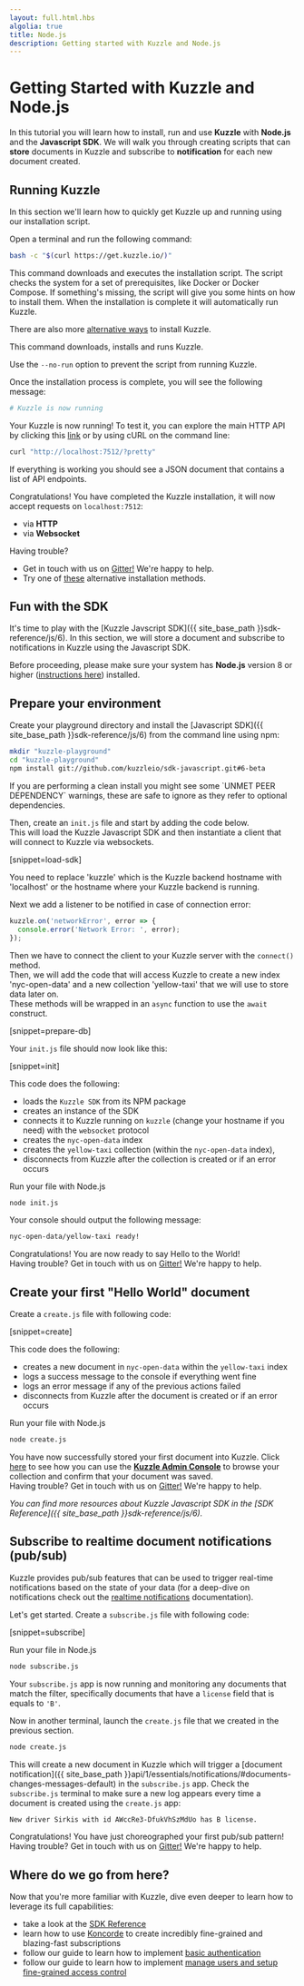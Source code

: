 ```yaml
---
layout: full.html.hbs
algolia: true
title: Node.js
description: Getting started with Kuzzle and Node.js
---
```


# Getting Started with Kuzzle and Node.js

In this tutorial you will learn how to install, run and use **Kuzzle** with **Node.js** and the **Javascript SDK**.
We will walk you through creating scripts that can **store** documents in Kuzzle and subscribe to **notification** for each new document created.

## Running Kuzzle

In this section we'll learn how to quickly get Kuzzle up and running using our installation script.

Open a terminal and run the following command:

```bash
bash -c "$(curl https://get.kuzzle.io/)"
```

This command downloads and executes the installation script. The script checks the system for a set of prerequisites, like Docker or Docker Compose. If something's missing, the script will give you some hints on how to install them. When the installation is complete it will automatically run Kuzzle.

<div class="alert alert-info">
There are also more <a href="{{ site_base_path }}guide/1/essentials/installing-kuzzle/">alternative ways</a> to install Kuzzle.
</div>

This command downloads, installs and runs Kuzzle.

Use the `--no-run` option to prevent the script from running Kuzzle.

Once the installation process is complete, you will see the following message:

```bash
# Kuzzle is now running
```

Your Kuzzle is now running! To test it, you can explore the main HTTP API by clicking this <a href="http://localhost:7512?pretty">link</a> or by using cURL on the command line:

```bash
curl "http://localhost:7512/?pretty"
```

If everything is working you should see a JSON document that contains a list of API endpoints.

<div class="alert alert-success">
Congratulations! You have completed the Kuzzle installation, it will now accept requests on <code>localhost:7512</code>:
<ul>
  <li>via <strong>HTTP</strong></li>
  <li>via <strong>Websocket</strong></li>
</ul>
</div>

<div class="alert alert-info">
Having trouble?
<ul>
  <li>Get in touch with us on <a href="https://gitter.im/kuzzleio/kuzzle">Gitter!</a> We're happy to help.</li>
  <li>Try one of <a href="{{ site_base_path }}guide/1/essentials/installing-kuzzle/">these</a> alternative installation methods.</li>
</ul>
</div>

## Fun with the SDK

It's time to play with the [Kuzzle Javscript SDK]({{ site_base_path }}sdk-reference/js/6). In this section, we will store a document and subscribe to notifications in Kuzzle using the Javascript SDK.

Before proceeding, please make sure your system has **Node.js** version 8 or higher (<a href="https://nodejs.org/en/download/">instructions here</a>) installed.

## Prepare your environment

Create your playground directory and install the [Javascript SDK]({{ site_base_path }}sdk-reference/js/6) from the command line using npm:

```sh
mkdir "kuzzle-playground"
cd "kuzzle-playground"
npm install git://github.com/kuzzleio/sdk-javascript.git#6-beta
```

<div class="alert alert-info">
If you are performing a clean install you might see some `UNMET PEER DEPENDENCY` warnings, these are safe to ignore as they refer to optional dependencies.
</div>

Then, create an `init.js` file and start by adding the code below.  
This will load the Kuzzle Javascript SDK and then instantiate a client that will connect to Kuzzle via websockets.  

[snippet=load-sdk]

<div class="alert alert-info">
You need to replace 'kuzzle' which is the Kuzzle backend hostname with 'localhost' or the hostname where your Kuzzle backend is running.
</div>

Next we add a listener to be notified in case of connection error:

```javascript
kuzzle.on('networkError', error => {
  console.error('Network Error: ', error);
});
```

Then we have to connect the client to your Kuzzle server with the `connect()` method.  
Then, we will add the code that will access Kuzzle to create a new index 'nyc-open-data' and a new collection 'yellow-taxi' that we will use to store data later on.  
These methods will be wrapped in an `async` function to use the `await` construct.

[snippet=prepare-db]

Your `init.js` file should now look like this:

[snippet=init]

This code does the following:
* loads the `Kuzzle SDK` from its NPM package
* creates an instance of the SDK
* connects it to Kuzzle running on `kuzzle` (change your hostname if you need) with the `websocket` protocol
* creates the `nyc-open-data` index
* creates the `yellow-taxi` collection (within the `nyc-open-data` index),
* disconnects from Kuzzle after the collection is created or if an error occurs

Run your file with Node.js

```bash
node init.js
```

Your console should output the following message:

```bash
nyc-open-data/yellow-taxi ready!
```

<div class="alert alert-success">
Congratulations! You are now ready to say Hello to the World!
</div>

<div class="alert alert-info">
Having trouble? Get in touch with us on <a href="https://gitter.im/kuzzleio/kuzzle">Gitter!</a> We're happy to help.
</div>

## Create your first "Hello World" document

Create a `create.js` file with following code:

[snippet=create]

This code does the following:
* creates a new document in `nyc-open-data` within the `yellow-taxi` index
* logs a success message to the console if everything went fine
* logs an error message if any of the previous actions failed
* disconnects from Kuzzle after the document is created or if an error occurs

Run your file with Node.js

```bash
node create.js
```

<div class="alert alert-success">
You have now successfully stored your first document into Kuzzle. Click <a href="{{ site_base_path }}guide/1/essentials/installing-console">here</a> to see how you can use the
   <a href="http://console.kuzzle.io" target="_blank"><strong>Kuzzle Admin Console</strong></a> to browse your collection and confirm that your document was saved.
</div>

<div class="alert alert-info">
Having trouble? Get in touch with us on <a href="https://gitter.im/kuzzleio/kuzzle">Gitter!</a> We're happy to help.
</div>

_You can find more resources about Kuzzle Javascript SDK in the [SDK Reference]({{ site_base_path }}sdk-reference/js/6)._

## Subscribe to realtime document notifications (pub/sub)

Kuzzle provides pub/sub features that can be used to trigger real-time notifications based on the state of your data (for a deep-dive on notifications check out the <a href="{{ site_base_path }}sdk-reference/js/6/essentials/realtime-notifications/">realtime notifications</a> documentation).

Let's get started. Create a `subscribe.js` file with following code:

[snippet=subscribe]

Run your file in Node.js

```bash
node subscribe.js
```

Your `subscribe.js` app is now running and monitoring any documents that match the filter, specifically documents that have a `license` field that is equals to `'B'`.

Now in another terminal, launch the `create.js` file that we created in the previous section.

```bash
node create.js
```

This will create a new document in Kuzzle which will trigger a [document notification]({{ site_base_path }}api/1/essentials/notifications/#documents-changes-messages-default) in the `subscribe.js` app. Check the `subscribe.js` terminal to make sure a new log appears every time a document is created using the `create.js` app:

```bash
New driver Sirkis with id AWccRe3-DfukVhSzMdUo has B license.
```

<div class="alert alert-success">
Congratulations! You have just choreographed your first pub/sub pattern!
</div>

<div class="alert alert-info">
Having trouble? Get in touch with us on <a href="https://gitter.im/kuzzleio/kuzzle">Gitter!</a> We're happy to help.
</div>

## Where do we go from here?

Now that you're more familiar with Kuzzle, dive even deeper to learn how to leverage its full capabilities:

* take a look at the <a href="{{ site_base_path }}sdk-reference/js/6">SDK Reference</a>
* learn how to use <a href="{{ site_base_path }}koncorde/1">Koncorde</a> to create incredibly fine-grained and blazing-fast subscriptions
* follow our guide to learn how to implement <a href="{{ site_base_path }}guide/1/essentials/user-authentication/#local-strategy">basic authentication</a>
* follow our guide to learn how to implement <a href="{{ site_base_path }}guide/1/essentials/security/">manage users and setup fine-grained access control</a>
